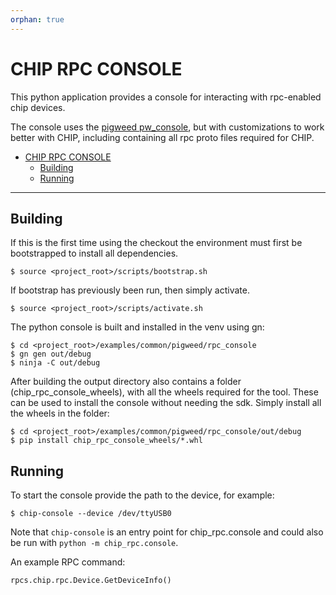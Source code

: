 ```yaml
---
orphan: true
---
```


# CHIP RPC CONSOLE

This python application provides a console for interacting with rpc-enabled chip
devices.

The console uses the [pigweed pw_console](https://pigweed.dev/pw_console/), but
with customizations to work better with CHIP, including containing all rpc proto
files required for CHIP.

-   [CHIP RPC CONSOLE](#chip-rpc-console)
    -   [Building](#building)
    -   [Running](#running)

---

## Building

If this is the first time using the checkout the environment must first be
bootstrapped to install all dependencies.

```
$ source <project_root>/scripts/bootstrap.sh
```

If bootstrap has previously been run, then simply activate.

```
$ source <project_root>/scripts/activate.sh
```

The python console is built and installed in the venv using gn:

```
$ cd <project_root>/examples/common/pigweed/rpc_console
$ gn gen out/debug
$ ninja -C out/debug
```

After building the output directory also contains a folder
(chip_rpc_console_wheels), with all the wheels required for the tool. These can
be used to install the console without needing the sdk. Simply install all the
wheels in the folder:

```
$ cd <project_root>/examples/common/pigweed/rpc_console/out/debug
$ pip install chip_rpc_console_wheels/*.whl
```

## Running

To start the console provide the path to the device, for example:

```
$ chip-console --device /dev/ttyUSB0
```

Note that `chip-console` is an entry point for chip_rpc.console and could also
be run with `python -m chip_rpc.console`.

An example RPC command:

```python
rpcs.chip.rpc.Device.GetDeviceInfo()
```
